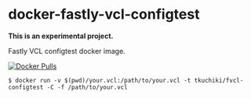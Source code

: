 # docker-fastly-vcl-configtest

**This is an experimental project.**

Fastly VCL configtest docker image.


[![Docker Pulls](https://img.shields.io/docker/pulls/tkuchiki/fvcl-configtest.svg?style=for-the-badge)](https://hub.docker.com/r/tkuchiki/fvcl-configtest/)

```shell
$ docker run -v $(pwd)/your.vcl:/path/to/your.vcl -t tkuchiki/fvcl-configtest -C -f /path/to/your.vcl
```

